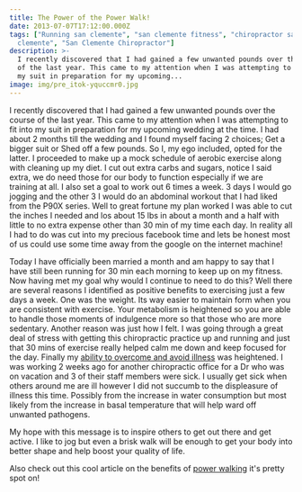 ```yaml
---
title: The Power of the Power Walk!
date: 2013-07-07T17:12:00.000Z
tags: ["Running san clemente", "san clemente fitness", "chiropractor san
  clemente", "San Clemente Chiropractor"]
description: >-
  I recently discovered that I had gained a few unwanted pounds over the course
  of the last year. This came to my attention when I was attempting to fit into
  my suit in preparation for my upcoming...
image: img/pre_itok-yquccmr0.jpg
---
```

I recently discovered that I had gained a few unwanted pounds over the course of the last year. This came to my attention when I was attempting to fit into my suit in preparation for my upcoming wedding at the time. I had about 2 months till the wedding and I found myself facing 2 choices; Get a bigger suit or Shed off a few pounds. So I, my ego included, opted for the latter. I proceeded to make up a mock schedule of aerobic exercise along with cleaning up my diet. I cut out extra carbs and sugars, notice I said extra, we do need those for our body to function especially if we are training at all. I also set a goal to work out 6 times a week. 3 days I would go jogging and the other 3 I would do an abdominal workout that I had liked from the P90X series. Well to great fortune my plan worked I was able to cut the inches I needed and los about 15 lbs in about a month and a half with little to no extra expense other than 30 min of my time each day. In reality all I had to do was cut into my precious facebook time and lets be honest most of us could use some time away from the google on the internet machine!

Today I have officially been married a month and am happy to say that I have still been running for 30 min each morning to keep up on my fitness. Now having met my goal why would I continue to need to do this? Well there are several reasons I identified as positive benefits to exercising just a few days a week. One was the weight. Its way easier to maintain form when you are consistent with exercise. Your metabolism is heightened so you are able to handle those moments of indulgence more so that those who are more sedentary. Another reason was just how I felt. I was going through a great deal of stress with getting this chiropractic practice up and running and just that 30 mins of exercise really helped calm me down and keep focused for the day. Finally my[](<>) [ability to overcome and avoid illness](diy-flu-shot-alternatives.html "avoid illness") was heightened. I was working 2 weeks ago for another chiropractic office for a Dr who was on vacation and 3 of their staff members were sick. I usually get sick when others around me are ill however I did not succumb to the displeasure of illness this time. Possibly from the increase in water consumption but most likely from the increase in basal temperature that will help ward off unwanted pathogens.

My hope with this message is to inspire others to get out there and get active. I like to jog but even a brisk walk will be enough to get your body into better shape and help boost your quality of life.

Also check out this cool article on the benefits of [](<>)[power walking](http://beta.active.com/walking/articles/forget-the-gym-why-a-brisk-walk-is-a-really-great-workout-4064 "Power walking") it's pretty spot on!